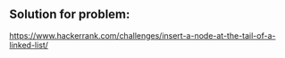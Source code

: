 ## Solution for problem:
https://www.hackerrank.com/challenges/insert-a-node-at-the-tail-of-a-linked-list/